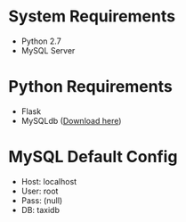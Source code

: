 # System Requirements
- Python 2.7
- MySQL Server

# Python Requirements
- Flask
- MySQLdb ([Download here](http://sourceforge.net/projects/mysql-python/))

# MySQL Default Config
- Host: localhost
- User: root
- Pass: (null)
- DB: taxidb

